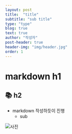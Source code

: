 ```yaml
---
layout: post
title:  "title"
subtitle: "sub title"
type: "type"
blog: true
text: true
author: "작성자"
post-header: true
header-img: "img/header.jpg"
order: 1
---
```


# markdown h1

## 📚 h2

- markdown 작성하듯이 진행
  - sub

![사진](https://images.ctfassets.net/yz0q2ou4v67o/6bp0vVcTMAmYOkMiGyuqWA/2c4eed66ff808fd7e6830f27f43a4a5a/designtable-s1e19.png?w=960&h=960&q=50)